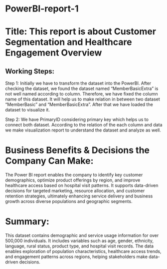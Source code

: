 # PowerBI-report-1
# Title: This report is about Customer Segmentation and Healthcare Engagement Overview

## Working Steps:
Step 1:
Initially we have to transform the dataset into the PowerBI. After checking the dataset, we found the dataset named “MemberBasicExtra” is not well named according to column. Therefore, we have fixed the column name of this dataset. It will help us to make relation in between two dataset “MemberBasic” and “MemberBasicExtra”. After that we have loaded the dataset to visualize it. 

Step 2:
We have PrimaryID considering primary key which helps us to connect both dataset. According to the relation of the each column and data we make visualization report to understand the dataset and analyze as well. 

# Business Benefits & Decisions the Company Can Make:

The Power BI report enables the company to identify key customer demographics, optimize product offerings by region, and improve healthcare access based on hospital visit patterns. It supports data-driven decisions for targeted marketing, resource allocation, and customer retention strategies, ultimately enhancing service delivery and business growth across diverse populations and geographic segments.

# Summary:

This dataset contains demographic and service usage information for over 500,000 individuals. It includes variables such as age, gender, ethnicity, language, rural status, product type, and hospital visit records. The data enables exploration of population characteristics, healthcare access trends, and engagement patterns across regions, helping stakeholders make data-driven decisions.
